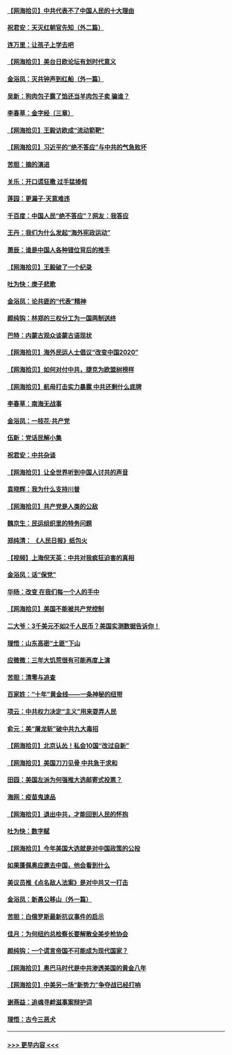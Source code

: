 #### [【网海拾贝】中共代表不了中国人民的十大理由](../pages/nsc993/n12388155.md?t=09090351) 
#### [祝君安：天灭红朝官先知（外二篇）](../pages/nsc993/n12387957.md?t=09090351) 
#### [连万里：让孩子上学去吧](../pages/nsc993/n12385309.md?t=09090351) 
#### [【网海拾贝】美台日欧论坛有划时代意义](../pages/nsc993/n12385232.md?t=09090351) 
#### [金浴凤：灭共钟声到红船（外一篇）](../pages/nsc993/n12385154.md?t=09090351) 
#### [吴新：狗肉包子露了馅还当羊肉包子卖 骗谁？](../pages/nsc993/n12385133.md?t=09090351) 
#### [李春草：金字经（三章）](../pages/nsc993/n12383691.md?t=09090351) 
#### [【网海拾贝】王毅访欧成“流动箭靶”](../pages/nsc993/n12383338.md?t=09090351) 
#### [【网海拾贝】习近平的“绝不答应”与中共的气急败坏](../pages/nsc993/n12382819.md?t=09090351) 
#### [苦胆：摘的演进](../pages/nsc993/n12382619.md?t=09090351) 
#### [关乐：开口谎狂撒 过手猛掺假](../pages/nsc993/n12382604.md?t=09090351) 
#### [莲园：更漏子‧天意难违](../pages/nsc993/n12382598.md?t=09090351) 
#### [千百度：中国人民“绝不答应”？网友：我答应](../pages/nsc993/n12382024.md?t=09090351) 
#### [王丹：我们为什么发起“海外宪政运动”](../pages/nsc993/n12380286.md?t=09090351) 
#### [萧辰：谁是中国人各种错位背后的推手](../pages/nsc993/n12379800.md?t=09090351) 
#### [【网海拾贝】王毅破了一个纪录](../pages/nsc993/n12379251.md?t=09090351) 
#### [吐为快：庚子悲歌](../pages/nsc993/n12378821.md?t=09090351) 
#### [金浴凤：论共匪的“代表”精神](../pages/nsc993/n12377546.md?t=09090351) 
#### [颜纯钩：林郑的三权分工为一国两制送终](../pages/nsc993/n12377306.md?t=09090351) 
#### [巴特：内蒙古观众谈蒙古语现状](../pages/nsc993/n12376923.md?t=09090351) 
#### [【网海拾贝】海外民运人士倡议“改变中国2020”](../pages/nsc993/n12376682.md?t=09090351) 
#### [【网海拾贝】如何对付中共，捷克为欧盟树榜样](../pages/nsc993/n12374209.md?t=09090351) 
#### [【网海拾贝】航母打击实力暴露 中共还剩什么底牌](../pages/nsc993/n12371825.md?t=09090351) 
#### [李春草：南海无战事](../pages/nsc993/n12371159.md?t=09090351) 
#### [金浴凤：一枝花·共产党](../pages/nsc993/n12368757.md?t=09090351) 
#### [伍新：党话民解小集](../pages/nsc993/n12366907.md?t=09090351) 
#### [祝君安：中共杂谈](../pages/nsc993/n12366076.md?t=09090351) 
#### [【网海拾贝】让全世界听到中国人讨共的声音](../pages/nsc993/n12365569.md?t=09090351) 
#### [袁晓辉：我为什么支持川普](../pages/nsc993/n12362670.md?t=09090351) 
#### [【网海拾贝】共产党是人类的公敌](../pages/nsc993/n12363182.md?t=09090351) 
#### [魏京生：民运组织里的特务问题](../pages/nsc993/n12363010.md?t=09090351) 
#### [郑纯清： 《人民日报》纸包火](../pages/nsc993/n12362706.md?t=09090351) 
#### [【视频】上海倪天英：中共对我疯狂迫害的真相](../pages/nsc993/n12356341.md?t=09090351) 
#### [金浴凤：话“保党”](../pages/nsc993/n12361867.md?t=09090351) 
#### [华旸：改变 在我们每一个人的手中](../pages/nsc993/n12361774.md?t=09090351) 
#### [【网海拾贝】美国不能被共产党控制](../pages/nsc993/n12360271.md?t=09090351) 
#### [二大爷：3千美元不如2千人民币？美国实测数据告诉你！](../pages/nsc993/n12358563.md?t=09090351) 
#### [理悟：山东高密“土匪”下山](../pages/nsc993/n12358535.md?t=09090351) 
#### [应微微：三年大饥荒很有可能再度上演](../pages/nsc993/n12358523.md?t=09090351) 
#### [苦胆：清零与追查](../pages/nsc993/n12358501.md?t=09090351) 
#### [百家姓：“十年”黄金线——一条神秘的纽带](../pages/nsc993/n12358319.md?t=09090351) 
#### [项云：中共权力决定“主义”用来耍弄人民](../pages/nsc993/n12358172.md?t=09090351) 
#### [俞元：美“屠龙斩”破中共九大毒招](../pages/nsc993/n12357822.md?t=09090351) 
#### [【网海拾贝】北京认怂！私会10国“改过自新”](../pages/nsc993/n12357784.md?t=09090351) 
#### [【网海拾贝】美国刀刀见骨 中共急于求和](../pages/nsc993/n12355511.md?t=09090351) 
#### [田园：美国左派为何强推大选邮寄式投票？](../pages/nsc993/n12352963.md?t=09090351) 
#### [海网：疫苗鬼速品](../pages/nsc993/n12354438.md?t=09090351) 
#### [【网海拾贝】退出中共，才能回到人民的怀抱](../pages/nsc993/n12352634.md?t=09090351) 
#### [吐为快：数字赋](../pages/nsc993/n12352317.md?t=09090351) 
#### [【网海拾贝】今年美国大选就是对中国政策的公投](../pages/nsc993/n12350973.md?t=09090351) 
#### [如果蓬佩奥应邀去中国，他会看到什么](../pages/nsc993/n12350945.md?t=09090351) 
#### [美议员推《点名敌人法案》是对中共又一打击](../pages/nsc993/n12350765.md?t=09090351) 
#### [金浴凤：新愚公移山（外一篇）](../pages/nsc993/n12350253.md?t=09090351) 
#### [苦胆：白俄罗斯最新抗议事件的启示](../pages/nsc993/n12349989.md?t=09090351) 
#### [佳月：为何纽约总检察长要解散全美步枪协会](../pages/nsc993/n12349939.md?t=09090351) 
#### [颜纯钩：一个谎言帝国不可能成为现代国家？](../pages/nsc993/n12349898.md?t=09090351) 
#### [【网海拾贝】奥巴马时代是中共渗透美国的黄金八年](../pages/nsc993/n12349284.md?t=09090351) 
#### [【网海拾贝】中美另一场“新势力”争夺战已经打响](../pages/nsc993/n12346998.md?t=09090351) 
#### [谢燕益：追魂寻衅滋事案辩护词](../pages/nsc993/n12346892.md?t=09090351) 
#### [理悟：古今三恶犬](../pages/nsc993/n12345190.md?t=09090351) 

----
#### [ >>> 更早内容 <<< ](../indexes/nsc993-earlier.md)
